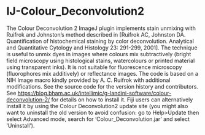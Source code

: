 # IJ-Colour_Deconvolution2
The Colour Deconvolution 2 ImageJ plugin implements stain unmixing with Ruifrok and Johnston’s method described in [Ruifrok AC, Johnston DA. Quantification of histochemical staining by color deconvolution. Analytical and Quantitative Cytology and Histology 23: 291-299, 2001]. The technique is useful to unmix dyes in images where colours mix subtractively (bright field microscopy using histological stains, watercolours or printed material using transparent inks). It is not suitable for fluorescence microscopy (fluorophores mix additively) or reflectance images. The code is based on a NIH Image macro kindly provided by A. C. Ruifrok with additional modifications. See the source code for the version history and contributors.
See https://blog.bham.ac.uk/intellimic/g-landini-software/colour-deconvolution-2/ for details on how to install it. 
Fiji users can alternatively install it by using the Colour Deconvolution2 update site (you might also want to uninstall the old version to avoid confusion: go to Help>Update then select Advanced mode, search for ‘Colour_Deconvolution.jar’ and select ‘Uninstall’).
